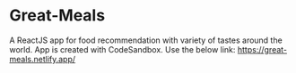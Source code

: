 # Great-Meals
A ReactJS app for food recommendation with variety of tastes around the world.
App is created with CodeSandbox.
Use the below link:
https://great-meals.netlify.app/
